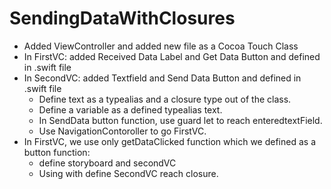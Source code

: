 # SendingDataWithClosures
- Added ViewController and added new file as a Cocoa Touch Class
- In FirstVC: added Received Data Label and Get Data Button and defined in .swift file
- In SecondVC: added Textfield and Send Data Button and defined in .swift file
  * Define text as a typealias and a closure type out of the class.
  * Define a variable as a defined typealias text.
  * In SendData button function, use guard let to reach enteredtextField.
  * Use NavigationContoroller to go FirstVC.
- In FirstVC, we use only getDataClicked function which we defined as a button function:
  * define storyboard and secondVC 
  * Using with define SecondVC reach closure.
